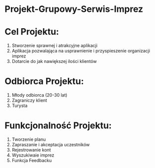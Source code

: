 # Projekt-Grupowy-Serwis-Imprez

# Cel Projektu:
 1. Stworzenie sprawnej i atrakcyjne aplikacji
 2. Aplikacja pozwalająca na usprawnienie i przyspieszenie organizacji imprez
 3. Dotarcie do jak nawiększej ilości klientów 

# Odbiorca Projektu:
1. Młody odbiorca (20-30 lat)
2. Zagraniczy klient 
3. Turysta

# Funkcjonalność Projektu:
1. Tworzenie planu
2. Zapraszanie i akceptacja uczestników
3. Rejestrowanie kont
4. Wyszukiwaie imprez 
5. Funkcja Feedbacku
